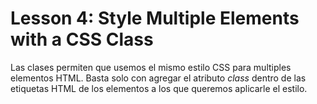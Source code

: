 # Lesson 4: Style Multiple Elements with a CSS Class

Las clases permiten que usemos el mismo estilo CSS para multiples elementos HTML.
Basta solo con agregar el atributo _class_ dentro de las etiquetas HTML de los elementos a los que queremos aplicarle el estilo.
